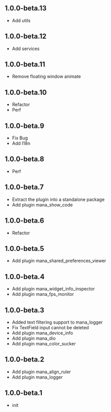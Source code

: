 ## 1.0.0-beta.13

- Add utils

## 1.0.0-beta.12

- Add services

## 1.0.0-beta.11

- Remove floating window animate

## 1.0.0-beta.10

- Refactor
- Perf

## 1.0.0-beta.9

- Fix Bug
- Add I18n

## 1.0.0-beta.8

- Perf

## 1.0.0-beta.7

- Extract the plugin into a standalone package
- Add plugin mana_show_code

## 1.0.0-beta.6

- Refactor

## 1.0.0-beta.5

- Add plugin mana_shared_preferences_viewer

## 1.0.0-beta.4

- Add plugin mana_widget_info_inspector
- Add plugin mana_fps_monitor

## 1.0.0-beta.3

- Added text filtering support to mana_logger
- Fix TextField input cannot be deleted
- Add plugin mana_device_info
- Add plugin mana_dio
- Add plugin mana_color_sucker

## 1.0.0-beta.2

- Add plugin mana_align_ruler
- Add plugin mana_logger

## 1.0.0-beta.1

- init
